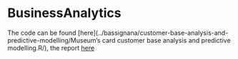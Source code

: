# BusinessAnalytics
The code can be found [here](../bassignana/customer-base-analysis-and-predictive-modelling/Museum’s card customer base analysis and predictive modelling.R/), the report [here](../bassignana/customer-base-analysis-and-predictive-modelling/Bassignana_Tommaso_Report_BA.pdf/)
